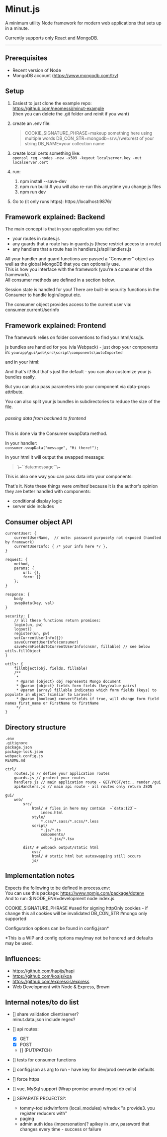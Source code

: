 # Minut.js
A minimum utility Node framework for modern web applications that sets up in a minute.

Currently supports only React and MongoDB.

---

## Prerequisites

- Recent version of Node
- MongoDB account (https://www.mongodb.com/try)


## Setup

1. Easiest to just clone the example repo: https://github.com/neomessi/minut-example  
  (then you can delete the .git folder and reinit if you want)

1. create an .env file:
    > COOKIE_SIGNATURE_PHRASE=makeup something here using multiple words
    > DB_CON_STR=mongodb+srv://web:rest of your string
    > DB_NAME=your collection name

1. create local certs
    something like:  
    `openssl req -nodes -new -x509 -keyout localserver.key -out localserver.cert`

1. run:
    1. npm install --save-dev
    1. npm run build # you will also re-run this anyytime you change js files
    1. npm run dev

1. Go to (it only runs https):
    https://localhost:9876/


## Framework explained: Backend

The main concept is that in your application you define:
- your routes in routes.js
- any guards that a route has in guards.js (these restrict access to a route)
- any handlers that a route has in handlers.js/apiHandlers.js

All your handler and guard functions are passed a "Consumer" object as well as the global MongoDB that you can optionally use.  
This is how you interface with the framework (you're a consumer of the framework).  
All consumer methods are defined in a section below.

Session state is handled for you! There are built-in security functions in the Consumer to handle login/logout etc.

The consumer object provides access to the current user via: consumer.currentUserInfo


## Framework explained: Frontend

The framework relies on folder conventions to find your html/css/js.

js bundles are handled for you (via Webpack) - just drop your components in:
`yourapp\gui\web\src\script\components\autoImported`

and in your html:
> <div data-component="YourComponent"></div>

And that's it! But that's just the default - you can also customize your js bundles easily.

But you can also pass parameters into your component via data-props attribute.

You can also split your js bundles in subdirectories to reduce the size of the file.


###### passing data from backned to frontend

This is done via the Consumer swapData method.

In your handler:  
`consumer.swapData("message", "Hi there!");`

In your html it will output the swapped message:  
> <div>\~``data:message``\~</div>

This is also one way you can pass data into your components:  
> <div data-component="YourComponent" data-props='{ "userName": "~`data:userName`~" }'></div>

That's it. Note these things were _omitted_ because it is the author's opinion they are better handled with components:
- conditional display logic
- server side includes


## Consumer object API
```
currentUser: {
    currentUserName,  // note: password purposely not exposed (handled by framework)
    currentUserInfo: { /* your info here */ },
}

request: {
    method,
    params: {
        url: {},
        form: {}
    };
}

response: {
    body
    swapData(key, val)
}

security: {
    // all these functions return promises:
    login(un, pw)
    logout()
    register(un, pw)
    setCurrentUserInfo({})
    saveCurrentUserInfo(consumer)
    saveFormFieldsToCurrentUserInfo(cnsmr, fillable) // see below utils.fillObject
}

utils: {
    fillObject(obj, fields, fillable)
    /**
     * 
     * @param {object} obj represents Mongo document
     * @param {object} fields form fields (key/value pairs)
     * @param {array} fillable indicates which form fields (keys) to populate in object (simliar to Laravel)
     * @param {boolean} convertFields if true, will change form field names first_name or FirstName to firstName
     */
}
```


## Directory structure
```
.env
.gitignore
package.json
package-lock.json
webpack.config.js
README.md

ctrl/
    routes.js // define your application routes
    guards.js // protect your routes
    handlers.js // main application route - GET/POST/etc., render /gui
    apiHandlers.js // main api route - all routes only return JSON

gui/
    web/
        src/
            html/ # files in here may contain  ~`data:123`~
                index.html
            style/
                *.css/*.sass/*.scss/*.less
            script/
                *.js/*.ts
                components/
                    *.jsx/*.tsx

        dist/ # webpack output/static html
            css/
            html/ # static html but autoswapping still occurs
            js/
```


## Implementation notes

Expects the following to be defined in process.env:  
    You can use this package: https://www.npmjs.com/package/dotenv  
    And to run: $ NODE_ENV=development node index.js  

COOKIE_SIGNATURE_PHRASE #used for signing httpOnly cookies - if change this all cookies will be invalidated
DB_CON_STR #mongo only supported

Configuration options can be found in config.json*

*This is a WIP and config options may/may not be honored and defaults may be used.


## Influences:
* https://github.com/hapijs/hapi
* https://github.com/koajs/koa
* https://github.com/expressjs/express
* Web Development with Node & Express, Brown


## Internal notes/to do list

- [] share validation client/server?  
  minut.data.json include regex?

- [] api routes:
    - [x] GET
    - [x] POST
    - [] (PUT/PATCH)

- [] tests for consumer functions
- [] config.json as arg to run - have key for dev/prod overwrite defaults
- [] force https

- [] vue, MySql support (Wrap promise around mysql db calls)

- [] SEPARATE PROJECTS?:
  - tommy-tools/dwimform (local_modules) w/redux "a provide3. you register reducers with"
  - paging
  - admin auth idea (impersonation)? apikey in .env, password that changes every time - success or failure
